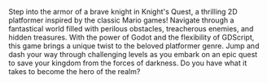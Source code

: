 Step into the armor of a brave knight in Knight's Quest, a thrilling 2D platformer inspired by the classic Mario games! Navigate through a fantastical world filled with perilous obstacles, treacherous enemies, and hidden treasures. With the power of Godot and the flexibility of GDScript, this game brings a unique twist to the beloved platformer genre. Jump and dash your way through challenging levels as you embark on an epic quest to save your kingdom from the forces of darkness. Do you have what it takes to become the hero of the realm?

